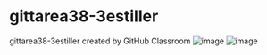 # gittarea38-3estiller
gittarea38-3estiller created by GitHub Classroom
![image](https://user-images.githubusercontent.com/115107366/222514183-3a1f4e75-6974-45b9-aa3e-e9a77849d984.png)
![image](https://user-images.githubusercontent.com/115107366/222514275-e24351ed-a493-43f8-8bc6-5d2292a8bfcd.png)

